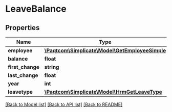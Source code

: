 # LeaveBalance

## Properties

 Name             | Type                                                                | Description | Notes      
------------------|---------------------------------------------------------------------|-------------|------------
 **employee**     | [**\Paqtcom\Simplicate\Model\GetEmployeeSimple**](GetEmployeeSimple.md) |             | [optional] 
 **balance**      | **float**                                                           |             | [optional] 
 **first_change** | **string**                                                          |             | [optional] 
 **last_change**  | **float**                                                           |             | [optional] 
 **year**         | **int**                                                             |             | [optional] 
 **leavetype**    | [**\Paqtcom\Simplicate\Model\HrmGetLeaveType**](HrmGetLeaveType.md)     |             | [optional] 

[[Back to Model list]](../README.md#documentation-for-models) [[Back to API list]](../README.md#documentation-for-api-endpoints) [[Back to README]](../README.md)



